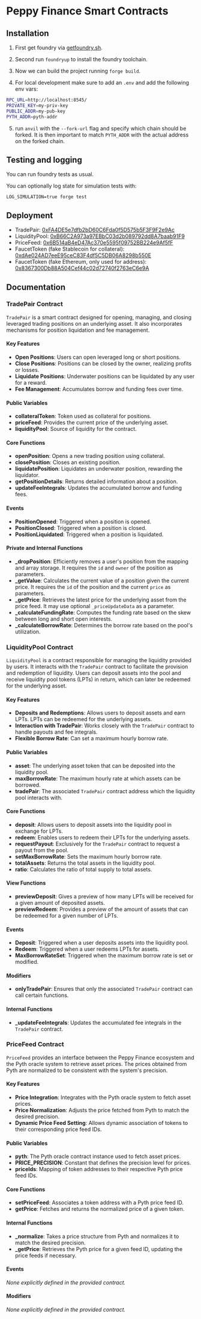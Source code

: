 # Peppy Finance Smart Contracts

## Installation

1. First get foundry via [getfoundry.sh](https://getfoundry.sh).

2. Second run `foundryup` to install the foundry toolchain.

3. Now we can build the project running `forge build`.

4. For local development make sure to add an `.env` and add the following env vars:

```bash
RPC_URL=http://localhost:8545/
PRIVATE_KEY=my-priv-key
PUBLIC_ADDR=my-pub-key
PYTH_ADDR=pyth-addr
```

5. run `anvil` with the `--fork-url` flag and specify which chain should be forked. It is then important
   to match `PYTH_ADDR` with the actual address on the forked chain.

## Testing and logging

You can run foundry tests as usual.

You can optionally log state for simulation tests with:

`LOG_SIMULATION=true forge test`

## Deployment

- TradePair: [0xFA4DE5e7dfb2bD60C6Fda0f5D575b5F3F9F2e9Ac](https://explorer.evm.testnet.shimmer.network/address/0xFA4DE5e7dfb2bD60C6Fda0f5D575b5F3F9F2e9Ac)
- LiquidityPool: [0xB66C2A973a97EBbC03d2b089792dd8A7baab91F9](https://explorer.evm.testnet.shimmer.network/address/0xB66C2A973a97EBbC03d2b089792dd8A7baab91F9)
- PriceFeed: [0x6B514aB4eD47Ac370e5595f09752BB224e9Af5fF](https://explorer.evm.testnet.shimmer.network/address/0x6B514aB4eD47Ac370e5595f09752BB224e9Af5fF)
- FaucetToken (fake Stablecoin for collateral): [0xdAe024AD7eeE95ceC83F4df5C5DB06A8298b550E](https://explorer.evm.testnet.shimmer.network/address/0xdAe024AD7eeE95ceC83F4df5C5DB06A8298b550E)
- FaucetToken (fake Ethereum, only used for address): [0x8367300Db88A504Cef44c02d72740f2763eC6e9A](https://explorer.evm.testnet.shimmer.network/address/0x8367300Db88A504Cef44c02d72740f2763eC6e9A)

## Documentation

### TradePair Contract

`TradePair` is a smart contract designed for opening, managing, and closing leveraged trading positions on an underlying asset. It also incorporates mechanisms for position liquidation and fee management.

#### Key Features

- **Open Positions**: Users can open leveraged long or short positions.
- **Close Positions**: Positions can be closed by the owner, realizing profits or losses.
- **Liquidate Positions**: Underwater positions can be liquidated by any user for a reward.
- **Fee Management**: Accumulates borrow and funding fees over time.

#### Public Variables

- **collateralToken**: Token used as collateral for positions.
- **priceFeed**: Provides the current price of the underlying asset.
- **liquidityPool**: Source of liquidity for the contract.

#### Core Functions

- **openPosition**: Opens a new trading position using collateral.
- **closePosition**: Closes an existing position.
- **liquidatePosition**: Liquidates an underwater position, rewarding the liquidator.
- **getPositionDetails**: Returns detailed information about a position.
- **updateFeeIntegrals**: Updates the accumulated borrow and funding fees.

#### Events

- **PositionOpened**: Triggered when a position is opened.
- **PositionClosed**: Triggered when a position is closed.
- **PositionLiquidated**: Triggered when a position is liquidated.

#### Private and Internal Functions

- **\_dropPosition**: Efficiently removes a user's position from the mapping and array storage. It requires the `id` and `owner` of the position as parameters.
- **\_getValue**: Calculates the current value of a position given the current price. It requires the `id` of the position and the current `price` as parameters.
- **\_getPrice**: Retrieves the latest price for the underlying asset from the price feed. It may use optional `_priceUpdateData` as a parameter.
- **\_calculateFundingRate**: Computes the funding rate based on the skew between long and short open interests.
- **\_calculateBorrowRate**: Determines the borrow rate based on the pool's utilization.

### LiquidityPool Contract

`LiquidityPool` is a contract responsible for managing the liquidity provided by users. It interacts with the `TradePair` contract to facilitate the provision and redemption of liquidity. Users can deposit assets into the pool and receive liquidity pool tokens (LPTs) in return, which can later be redeemed for the underlying asset.

#### Key Features

- **Deposits and Redemptions**: Allows users to deposit assets and earn LPTs. LPTs can be redeemed for the underlying assets.
- **Interaction with TradePair**: Works closely with the `TradePair` contract to handle payouts and fee integrals.
- **Flexible Borrow Rate**: Can set a maximum hourly borrow rate.

#### Public Variables

- **asset**: The underlying asset token that can be deposited into the liquidity pool.
- **maxBorrowRate**: The maximum hourly rate at which assets can be borrowed.
- **tradePair**: The associated `TradePair` contract address which the liquidity pool interacts with.

#### Core Functions

- **deposit**: Allows users to deposit assets into the liquidity pool in exchange for LPTs.
- **redeem**: Enables users to redeem their LPTs for the underlying assets.
- **requestPayout**: Exclusively for the `TradePair` contract to request a payout from the pool.
- **setMaxBorrowRate**: Sets the maximum hourly borrow rate.
- **totalAssets**: Returns the total assets in the liquidity pool.
- **ratio**: Calculates the ratio of total supply to total assets.

#### View Functions

- **previewDeposit**: Gives a preview of how many LPTs will be received for a given amount of deposited assets.
- **previewRedeem**: Provides a preview of the amount of assets that can be redeemed for a given number of LPTs.

#### Events

- **Deposit**: Triggered when a user deposits assets into the liquidity pool.
- **Redeem**: Triggered when a user redeems LPTs for assets.
- **MaxBorrowRateSet**: Triggered when the maximum borrow rate is set or modified.

#### Modifiers

- **onlyTradePair**: Ensures that only the associated `TradePair` contract can call certain functions.

#### Internal Functions

- **\_updateFeeIntegrals**: Updates the accumulated fee integrals in the `TradePair` contract.

### PriceFeed Contract

`PriceFeed` provides an interface between the Peppy Finance ecosystem and the Pyth oracle system to retrieve asset prices. The prices obtained from Pyth are normalized to be consistent with the system's precision.

#### Key Features

- **Price Integration**: Integrates with the Pyth oracle system to fetch asset prices.
- **Price Normalization**: Adjusts the price fetched from Pyth to match the desired precision.
- **Dynamic Price Feed Setting**: Allows dynamic association of tokens to their corresponding price feed IDs.

#### Public Variables

- **pyth**: The Pyth oracle contract instance used to fetch asset prices.
- **PRICE_PRECISION**: Constant that defines the precision level for prices.
- **priceIds**: Mapping of token addresses to their respective Pyth price feed IDs.

#### Core Functions

- **setPriceFeed**: Associates a token address with a Pyth price feed ID.
- **getPrice**: Fetches and returns the normalized price of a given token.

#### Internal Functions

- **\_normalize**: Takes a price structure from Pyth and normalizes it to match the desired precision.
- **\_getPrice**: Retrieves the Pyth price for a given feed ID, updating the price feeds if necessary.

#### Events

_None explicitly defined in the provided contract._

#### Modifiers

_None explicitly defined in the provided contract._
